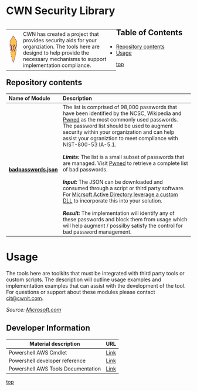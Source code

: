 # <a name="top">CWN Security Library</a> 

<table style="width: 300px; float: left;" border="0" cellspacing="0">
<tbody>
  <tr>
    <td>
      <p align="Left"> <img src="/imgs/security-scripting.png" width="195" height="75"> </p></td>
    <td>CWN has created a project that provides security aids for your organziation.  The tools here are designd to help provide the necessary mechanisms to support implementation compliance.</td>
 </tr>
</tbody>
</table>

## Table of Contents

- [Repository contents](#repository-contents)
- [Usage](#usage)


[top](#top)

## Repository contents

| Name of Module | Description | 
| :------------- | :----------- | 
| [**badpasswords.json**](https://github.com/cwnit/toolkits/blob/master/collections/security/badpasswords.json) | The list is comprised of 98,000 passwords that have been identified by the NCSC, Wikipedia and [Pwned](https://haveibeenpwned.com/Passwords) as the most commonly used passwords.  The password list should be used to augment security within your organization and can help assist your ograniztion to meet compliance with NIST-800-53 IA-5.1. <br> <br> *__Limits:__* The list is a small subset of passwords that are managed. Visit [Pwned](https://haveibeenpwned.com/Passwords) to retrieve a complete list of bad passwords.  <br><br> *__Input:__* The JSON can be downloaded and consumed through a script or third party software.  For [Micrsoft Active Directory leverage a custom DLL](https://docs.microsoft.com/en-us/windows/win32/secmgmt/installing-and-registering-a-password-filter-dll) to incorporate this into your solution.  <br> <br> *__Result:__*  The implementation will identify any of these passwords and block them from usage which will help augment / possilby satisfy the control for bad password management. |

# Usage
The tools here are toolkits that must be integrated with third party tools or custom scripts.  The description will outline usage examples and implementation examples that can assist with the development of the tool.  For questions or support about these modules please contact cit@cwnit.com.

*Source:  [Microsoft.com](https://docs.microsoft.com/en-us/powershell/scripting/overview?view=powershell-7.2)*

## Developer Information ##
| Material description | URL |
| ---------- | ------------ |
| Powershell AWS Cmdlet | [Link](https://docs.aws.amazon.com/powershell/latest/reference/index.html) |
| Powershell developer reference | [Link](https://devblogs.microsoft.com/scripting/table-of-basic-powershell-commands/) |
| Powershell AWS Tools Documentation | [Link](https://docs.aws.amazon.com/powershell/) |



[top](#top)
